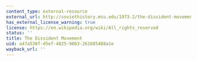 ```yaml
---
content_type: external-resource
external_url: http://soviethistory.msu.edu/1973-2/the-dissident-movement/
has_external_license_warning: true
license: https://en.wikipedia.org/wiki/All_rights_reserved
status: ''
title: The Dissident Movement
uid: a47a530f-d5ef-4825-90b3-261685488a1e
wayback_url: ''
---
```

